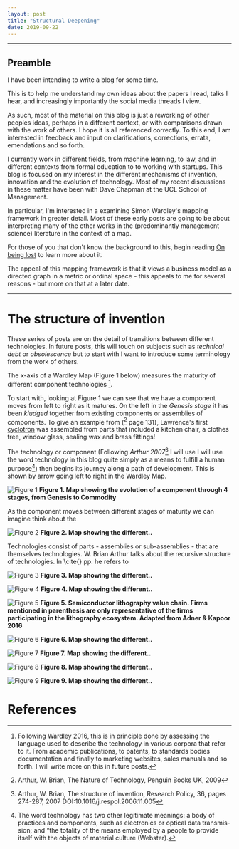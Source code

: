 ```yaml
---
layout: post
title: "Structural Deepening"
date: 2019-09-22
---
```


***

## Preamble

I have been intending to write a blog for some time.

This is to help me understand my own ideas about the papers I read, talks I hear, and increasingly importantly the social media threads I view. 

As such, most of the material on this blog is just a reworking of other peoples ideas, perhaps in a different context, or with comparisons drawn with the work of others. I hope it is all referenced correctly. To this end, I am interested in feedback and input on clarifications, corrections, errata, emendations and so forth. 

I currently work in different fields, from machine learning, to law, and in different contexts from formal education to to working with startups. This blog is focused on my interest in the different mechanisms of invention, innovation and the evolution of technology. Most of my recent discussions in these matter have been with Dave Chapman at the UCL School of Management.    

In particular, I'm interested in a examining Simon Wardley's mapping framework in greater detail. Most of these early posts are going to be about interpreting many of the other works in the (predominantly management science) literature in the context of a map. 

For those of you that don't know the background to this, begin reading  [On being lost](https://medium.com/wardleymaps/on-being-lost-2ef5f05eb1ec) to learn more about it. 

The appeal of this mapping framework is that it views a business model as a directed graph in a metric or ordinal space - this appeals to me for several reasons - but more on that at a later date. 

***

# The structure of invention

These series of posts are on the detail of transitions between different technologies. In future posts, this will touch on subjects such as *technical debt* or *obsolescence* but to start with I want to introduce some terminology from the work of others. 

The x-axis of a Wardley Map (Figure 1 below) measures the maturity of different component technologies [^1].

[^1]: Following Wardley 2016, this is in principle done by assessing the language used to describe the technology in various corpora that refer to it. From academic publications, to patents, to standards bodies documentation and finally to marketing websites, sales manuals and so forth. I will write more on this in future posts.

To start with, looking at Figure 1 we can see that we have a component moves from left to right as it matures. On the left in the *Genesis stage* it has been *kludged* together from existing components or assemblies of components. To give an example from ([^b] page 131}, Lawrence's first [cyclotron](https://en.wikipedia.org/wiki/Cyclotron) was assembled from parts that included a kitchen chair, a clothes tree, window glass, sealing wax and brass fittings!  

The technology or component (Following *Arthur 2007*[^a] I will use I will use the word technology in this blog quite simply as
a means to fulfill a human purpose[^2]) then begins its journey along a path of development. This is shown by arrow going left to right in the Wardley Map. 

[^2]: The word technology has two other legitimate meanings: a body of practices and components, such as electronics or optical data transmis- sion; and “the totality of the means employed by a people to provide itself with the objects of material culture (Webster)[^a]. 


![Figure 1](/assets/0001_Structural_Deepening_Fig1.png)
**Figure 1. Map showing the evolution of a component through 4 stages, from Genesis to Commodity**

As the component moves between different stages of maturity we can imagine think about the 




![Figure 2](/assets/0001_Structural_Deepening_Fig2.png)
**Figure 2. Map showing the different..**


Technologies consist of parts - assemblies or sub-assemblies - that are themselves technologies. W. Brian Arthur talks about the recursive structure of technologies. In \cite{} pp. he refers to 

![Figure 3](/assets/0001_Structural_Deepening_Fig3.png)
**Figure 3. Map showing the different..**

![Figure 4](/assets/0001_Structural_Deepening_Fig4.png)
**Figure 4. Map showing the different..**

![Figure 5](/assets/0001_Structural_Deepening_Fig5.png)
**Figure 5. Semiconductor lithography value chain. Firms mentioned in parenthesis are only representative of the firms participating in the lithography ecosystem. Adapted from Adner & Kapoor 2016**

![Figure 6](/assets/0001_Structural_Deepening_Fig6.png)
**Figure 6. Map showing the different..**

![Figure 7](/assets/0001_Structural_Deepening_Fig7.png)
**Figure 7. Map showing the different..**

![Figure 8](/assets/0001_Structural_Deepening_Fig8.png)
**Figure 8. Map showing the different..**

![Figure 9](/assets/0001_Structural_Deepening_Fig9.png)
**Figure 9. Map showing the different..**

# References 

[^a]: Arthur, W. Brian, The structure of invention, Research Policy, 36, pages 274-287, 2007 DOI:10.1016/j.respol.2006.11.005

[^b]: Arthur, W. Brian, The Nature of Technology, Penguin Books UK, 2009